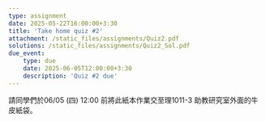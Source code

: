 ```yaml
---
type: assignment
date: 2025-05-22T16:00:00+3:30
title: 'Take home quiz #2'
attachment: /static_files/assignments/Quiz2.pdf
solutions: /static_files/assignments/Quiz2_Sol.pdf
due_event: 
    type: due
    date: 2025-06-05T12:00:00+3:30
    description: 'Quiz #2 due'
---
```


請同學們於06/05 (四) 12:00 前將此紙本作業交至理1011-3 助教研究室外面的牛皮紙袋。

